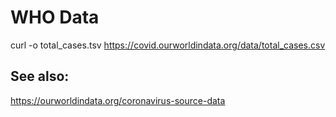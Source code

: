 # WHO Data

curl -o total_cases.tsv https://covid.ourworldindata.org/data/total_cases.csv

## See also:
https://ourworldindata.org/coronavirus-source-data

